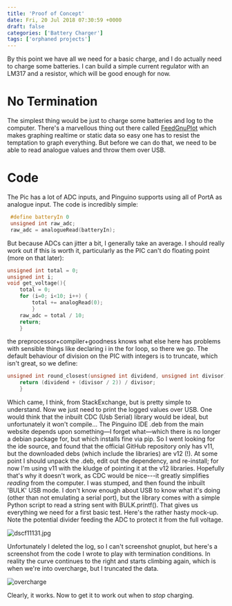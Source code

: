 ```yaml
---
title: 'Proof of Concept'
date: Fri, 20 Jul 2018 07:30:59 +0000
draft: false
categories: ['Battery Charger']
tags: ['orphaned projects']
---
```


By this point we have all we need for a basic charge, and I do
actually need to charge some batteries.  I can build a simple current
regulator with an LM317 and a resistor, which will be good enough for
now.

# No Termination

The simplest thing would be just to charge some batteries and log to
the computer.  There's a marvellous thing out there called
[FeedGnuPlot](https://github.com/dkogan/feedgnuplot) which makes
graphing realtime or static data so easy one has to resist the
temptation to graph everything.  But before we can do that, we need to
be able to read analogue values and throw them over USB.

# Code

The Pic has a lot of ADC inputs, and Pinguino supports using all of
PortA as analogue input.  The code is incredibly simple:
```c
 #define batteryIn 0 
 unsigned int raw_adc; 
 raw_adc = analogueRead(batteryIn);
```

But because ADCs can jitter a bit, I generally take an average.  I
should really work out if this is worth it, particularly as the PIC
can't do floating point (more on that later): 

```c
unsigned int total = 0; 
unsigned int i;
void get_voltage(){ 
	total = 0; 
	for (i=0; i<10; i++) { 
		total += analogRead(0); 
		} 
	raw_adc = total / 10; 
	return; 
	}
```

the preprocessor+compiler+goodness knows what else here has problems
with sensible things like declaring i in the for loop, so there we
go. The default behaviour of division on the PIC with integers is to
truncate, which isn't great, so we define: 

```c
unsigned int round_closest(unsigned int dividend, unsigned int divisor) { 
	return (dividend + (divisor / 2)) / divisor; 
	}
```
Which came, I think, from StackExchange, but is pretty simple to
understand.  Now we just need to print the logged values over USB.
One would think that the inbuilt CDC (Usb Serial) library would be
ideal, but unfortunately it won't compile…  The Pinguino IDE .deb from
the main website depends upon something—I forget what—which there is
no longer a debian package for, but which installs fine via pip.  So I
went looking for the ide source, and found that the official GitHub
repository only has v11, but the downloaded debs (which include the
libraries) are v12 (!).  At some point I should unpack the .deb, edit
out the dependency, and re-install; for now I'm using v11 with the
kludge of pointing it at the v12 libraries.  Hopefully that's why it
doesn't work, as CDC would be nice---it greatly simplifies _reading_
from the computer. I was stumped, and then found the inbuilt 'BULK'
USB mode.  I don't know enough about USB to know what it's doing
(other than not emulating a serial port), but the library comes with a
simple Python script to read a string sent with BULK.printf().  That
gives us everything we need for a first basic test.  Here's the rather
hasty mock-up.  Note the potential divider feeding the ADC to protect
it from the full voltage.

![dscf11131.jpg](https://ofalltrades126687660.files.wordpress.com/2018/07/dscf11131-e1532011094813.jpg)

Unfortunately I deleted the log, so I can't screenshot gnuplot, but
here's a screenshot from the code I wrote to play with termination
conditions.  In reality the curve continues to the right and starts
climbing again, which is when we're into overcharge, but I truncated
the data.

![overcharge](https://ofalltrades126687660.files.wordpress.com/2018/07/overcharge.png)

Clearly, it works.  Now to get it to work out when to _stop_ charging.
